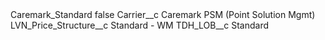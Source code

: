 <?xml version="1.0" encoding="UTF-8"?>
<CustomMetadata xmlns="http://soap.sforce.com/2006/04/metadata" xmlns:xsi="http://www.w3.org/2001/XMLSchema-instance" xmlns:xsd="http://www.w3.org/2001/XMLSchema">
    <label>Caremark_Standard</label>
    <protected>false</protected>
    <values>
        <field>Carrier__c</field>
        <value xsi:type="xsd:string">Caremark PSM (Point Solution Mgmt)</value>
    </values>
    <values>
        <field>LVN_Price_Structure__c</field>
        <value xsi:type="xsd:string">Standard - WM</value>
    </values>
    <values>
        <field>TDH_LOB__c</field>
        <value xsi:type="xsd:string">Standard</value>
    </values>
</CustomMetadata>
